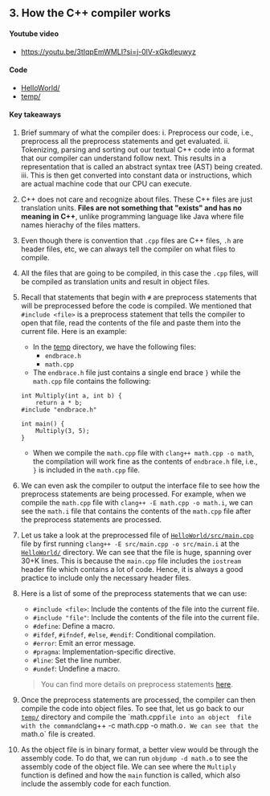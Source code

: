 ## 3. How the C++ compiler works

#### Youtube video

- https://youtu.be/3tIqpEmWMLI?si=j-0lV-xGkdleuwyz 

#### Code

- [HelloWorld/](HelloWorld/)
- [temp/](temp/)

#### Key takeaways

1. Brief summary of what the compiler does:
    i. Preprocess our code, i.e., preprocess all the preprocess statements and get evaluated.
    ii. Tokenizing, parsing and sorting out our textual C++ code into a format that our compiler can understand follow next.
    This results in a representation that is called an abstract syntax tree (AST) being created.
    iii. This is then get converted into constant data or instructions, which are actual machine code
    that our CPU can execute.

2. C++ does not care and recognize about files. These C++ files are just translation units. **Files are
not something that "exists" and has no meaning in C++**, unlike programming language like Java where file names hierachy of
the files matters. 

3. Even though there is convention that `.cpp` files are C++ files, `.h` are header files, etc, we can
always tell the compiler on what files to compile.

4. All the files that are going to be compiled, in this case the `.cpp` files, will be compiled as 
translation units and result in object files.

5. Recall that statements that begin with `#` are preprocess statements that will be preprocessed before
the code is compiled. We mentioned that `#include <file>` is a preprocess statement that tells the compiler
to open that file, read the contents of the file and paste them into the current file. Here is an example:
    - In the [temp](temp/) directory, we have the following files:
        - `endbrace.h`
        - `math.cpp`
    - The `endbrace.h` file just contains a single end brace `}` while the `math.cpp` file contains the following:
    ```
    int Multiply(int a, int b) {
        return a * b;
    #include "endbrace.h"

    int main() {
        Multiply(3, 5);
    }  
    ```  
    - When we compile the `math.cpp` file with `clang++ math.cpp -o math`, the compilation will work fine
    as the contents of `endbrace.h` file, i.e., `}` is included in the `math.cpp` file.

6. We can even ask the compiler to output the interface file to see how the preprocess statements are
being processed. For example, when we compile the `math.cpp` file with `clang++ -E math.cpp -o math.i`,
we can see the `math.i` file that contains the contents of the `math.cpp` file after the preprocess
statements are processed.

7. Let us take a look at the preprocessed file of [`HelloWorld/src/main.cpp`](HelloWorld/src/main.cpp) file
by first running `clang++ -E src/main.cpp -o src/main.i` at the [`HelloWorld/`](HelloWorld/) directory.
We can see that the file is huge, spanning over 30+K lines. This is because the `main.cpp` file includes
the `iostream` header file which contains a lot of code. Hence, it is always a good practice to include
only the necessary header files.

8. Here is a list of some of the preprocess statements that we can use:
    - `#include <file>`: Include the contents of the file into the current file.
    - `#include "file"`: Include the contents of the file into the current file.
    - `#define`: Define a macro.
    - `#ifdef`, `#ifndef`, `#else`, `#endif`: Conditional compilation.
    - `#error`: Emit an error message.
    - `#pragma`: Implementation-specific directive.
    - `#line`: Set the line number.
    - `#undef`: Undefine a macro.
    > You can find more details on preprocess statements [here](https://www.geeksforgeeks.org/cpp-preprocessors-and-directives/).

9. Once the preprocess statements are processed, the compiler can then compile the code into object files.
To see that, let us go back to our [`temp/`](temp/`) directory and compile the `math.cpp` file into an object 
file with the command `clang++ -c math.cpp -o math.o`. We can see that the `math.o` file is created.

10. As the object file is in binary format, a better view would be through the assembly code.
To do that, we can run `objdump -d math.o` to see the assembly code of the object file. We can see
where the `Multiply` function is defined and how the `main` function is called, which also include 
the assembly code for each function.